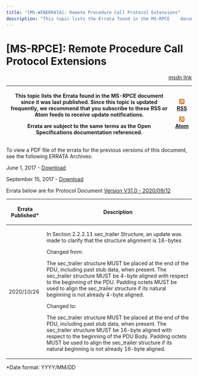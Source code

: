 ```yaml
---
title: "[MS-WINERRATA]: Remote Procedure Call Protocol Extensions"
description: "This topic lists the Errata found in the MS-RPCE    document since it was last published. Since this topic is updated    frequently, we recommend"
---
```


# [MS-RPCE]: Remote Procedure Call Protocol Extensions

<p align="right"><a href="https://msdn.microsoft.com/en-us/library/51793a4d-6efa-4ed3-81d6-65e41a3f5826">msdn link</a></p>
<p> </p>

<table>
 <thead>
  <tr>
   <th>
   <p>This topic lists the Errata found in the MS-RPCE
   document since it was last published. Since this topic is updated
   frequently, we recommend that you subscribe to these RSS or Atom feeds to
   receive update notifications.</p>
   <p>Errata are subject to the same terms as the
   Open Specifications documentation referenced.</p>
   </th>
   <th>
   <p><img id="Picture 284" src="MS-WINERRATA_files/image002.png"><span><a href="http://blogs.msdn.com/b/protocol_content_errata/rss.aspx">RSS</a></span>
   </p>
   <p><img id="Picture 283" src="MS-WINERRATA_files/image002.png"><span><a href="http://blogs.msdn.com/b/protocol_content_errata/atom.aspx">Atom</a></span></p>
   </th>
  </tr>
 </thead>
</table>

<p>To view a PDF file of the errata for the previous versions
of this document, see the following ERRATA Archives:</p>

<p>June 1, 2017 - <span><a href="https://winprotocoldoc.blob.core.windows.net/productionwindowsarchives/MS-WINERRATA/%5bMS-WINERRATA%5d-170601.pdf">Download</a></span></p>

<p>September 15, 2017 - <span><a href="https://winprotocoldoc.blob.core.windows.net/productionwindowsarchives/MS-WINERRATA/%5bMS-WINERRATA%5d-170915.pdf">Download</a></span></p>

<p>Errata below are for Protocol Document <span><a href="https://docs.microsoft.com/en-us/openspecs/windows_protocols/ms-rpce/290c38b1-92fe-4229-91e6-4fc376610c15">Version
V31.0 - 2020/09/12</a></span></p>

<table><thead>
  <tr>
   <th>
   <p>Errata Published*</p>
   </th>
   <th>
   <p>Description</p>
   </th>
  </tr>
 </thead><tbody><tr>
  <td>
  <p>2020/10/26</p>
  </td>
  <td>
  <p>In Section 2.2.2.11 sec_trailer Structure, an update
  was made to clarify that the structure alignment is 16-bytes</p>
  <p> </p>
  <p>Changed from:</p>
  <p> </p>
  <p>The sec_trailer structure MUST be placed at the end of
  the PDU, including past stub data, when present. The sec_trailer structure
  MUST be 4-byte aligned with respect to the beginning of the PDU. Padding
  octets MUST be used to align the sec_trailer structure if its natural
  beginning is not already 4-byte aligned.</p>
  <p> </p>
  <p>Changed to:</p>
  <p> </p>
  <p>The sec_trailer structure MUST be placed at the end of
  the PDU, including past stub data, when present. The sec_trailer structure
  MUST be 16-byte aligned with respect to the beginning of the PDU Body.
  Padding octets MUST be used to align the sec_trailer structure if its natural
  beginning is not already 16-byte aligned.</p>
  </td>
 </tr></tbody></table>

<p>*Date format: YYYY/MM/DD</p>


                